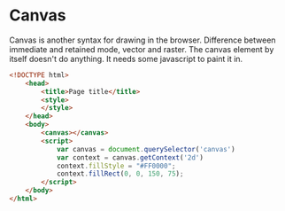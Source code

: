# Canvas

Canvas is another syntax for drawing in the browser. Difference between immediate and retained mode, vector and raster. The canvas element by itself doesn't do anything. It needs some javascript to paint it in.

```html
<!DOCTYPE html>
	<head>
		<title>Page title</title>
		<style>
		</style>
	</head>
	<body>
		<canvas></canvas>
	    <script>
		    var canvas = document.querySelector('canvas')  
		    var context = canvas.getContext('2d')
		    context.fillStyle = "#FF0000";
			context.fillRect(0, 0, 150, 75);
    	</script>
	</body>
</html>
```